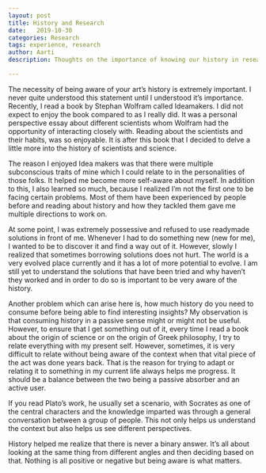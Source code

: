 ```yaml
---
layout: post
title: History and Research
date:   2019-10-30
categories: Research
tags: experience, research
author: Aarti
description: Thoughts on the importance of knowing our history in research.

---
```

The necessity of being aware of your art’s history is extremely important. I never quite understood this statement until I understood it’s importance. Recently, I read a book by Stephan Wolfram called Ideamakers. I did not expect to enjoy the book compared to as I really did. It was a personal perspective essay about different scientists whom Wolfram had the opportunity of interacting closely with. Reading about the scientists and their habits, was so enjoyable. It is after this book that I decided to delve a little more into the history of scientists and science.


The reason I enjoyed Idea makers was that there were multiple subconscious traits of mine which I could relate to in the personalities of those folks. It helped me become more self-aware about myself. In addition to this, I also learned so much, because I realized I’m not the first one to be facing certain problems. Most of them have been experienced by people before and reading about history and how they tackled them gave me multiple directions to work on.

At some point, I was extremely possessive and refused to use readymade solutions in front of me. Whenever I had to do something new (new for me), I wanted to be to discover it and find a way out of it. However, slowly I realized that sometimes borrowing solutions does not hurt. The world is a very evolved place currently and it has a lot of more potential to evolve. I am still yet to understand the solutions that have been tried and why haven’t they worked and in order to do so is important to be very aware of the history.

Another problem which can arise here is, how much history do you need to consume before being able to find interesting insights? My observation is that consuming history in a passive sense might or might not be useful. However, to ensure that I get something out of it, every time I read a book about the origin of science or on the origin of Greek philosophy, I try to relate everything with my present self. However, sometimes, it is very difficult to relate without being aware of the context when that vital piece of the act was done years back. That is the reason for trying to adapt or relating it to something in my current life always helps me progress. It should be a balance between the two being a passive absorber and an active user.

If you read Plato’s work, he usually set a scenario, with Socrates as one of the central characters and the knowledge imparted was through a general conversation between a group of people. This not only helps us understand the context but also helps us see different perspectives.

History helped me realize that there is never a binary answer. It’s all about looking at the same thing from different angles and then deciding based on that. Nothing is all positive or negative but being aware is what matters.
